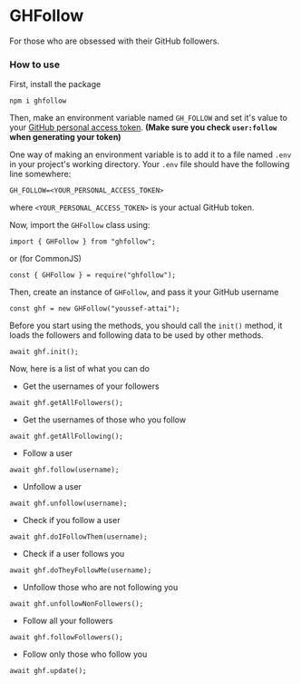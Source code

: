 # GHFollow

For those who are obsessed with their GitHub followers.

### How to use

First, install the package

```
npm i ghfollow
```

Then, make an environment variable named `GH_FOLLOW` and set it's value to your [GitHub personal access token](https://docs.github.com/en/authentication/keeping-your-account-and-data-secure/creating-a-personal-access-token). **(Make sure you check `user:follow` when generating your token)**

One way of making an environment variable is to add it to a file named `.env` in your project's working directory.
Your `.env` file should have the following line somewhere:

```
GH_FOLLOW=<YOUR_PERSONAL_ACCESS_TOKEN>
```

where `<YOUR_PERSONAL_ACCESS_TOKEN>` is your actual GitHub token.

Now, import the `GHFollow` class using:

```
import { GHFollow } from "ghfollow";
```

or (for CommonJS)

```
const { GHFollow } = require("ghfollow");
```

Then, create an instance of `GHFollow`, and pass it your GitHub username

```
const ghf = new GHFollow("youssef-attai");
```

Before you start using the methods, you should call the `init()`
method, it loads the followers and following data to be used
by other methods.

```
await ghf.init();
```

Now, here is a list of what you can do

- Get the usernames of your followers

```
await ghf.getAllFollowers();
```

- Get the usernames of those who you follow

```
await ghf.getAllFollowing();
```

- Follow a user

```
await ghf.follow(username);
```

- Unfollow a user

```
await ghf.unfollow(username);
```

- Check if you follow a user

```
await ghf.doIFollowThem(username);
```

- Check if a user follows you

```
await ghf.doTheyFollowMe(username);
```

- Unfollow those who are not following you

```
await ghf.unfollowNonFollowers();
```

- Follow all your followers

```
await ghf.followFollowers();
```

- Follow only those who follow you

```
await ghf.update();
```

